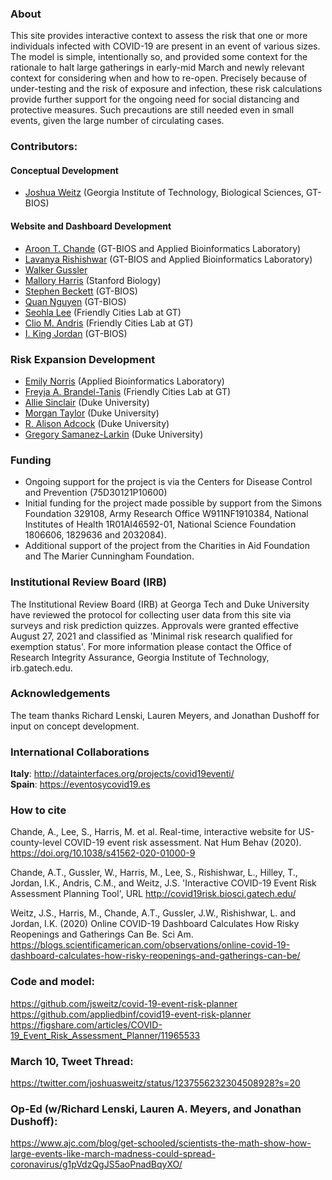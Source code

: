 ### About

This site provides interactive context to assess the risk that one or more individuals infected with COVID-19 are present in an event of various sizes.  The model is simple, intentionally so, and provided some context for the rationale to halt large gatherings in early-mid March and newly relevant context for considering when and how to re-open.  Precisely because of under-testing and the risk of exposure and infection, these risk calculations provide further support for the ongoing need for social distancing and protective measures. Such precautions are still needed even in small events, given the large number of circulating cases.


### Contributors:  
#### Conceptual Development
- [Joshua Weitz](http://ecotheory.biology.gatech.edu/) (Georgia Institute of Technology, Biological Sciences, GT-BIOS)

#### Website and Dashboard Development
- [Aroon T. Chande](https://aroonchan.de) (GT-BIOS and Applied Bioinformatics Laboratory)
- [Lavanya Rishishwar](https://scholar.google.com/citations?user=tygOpuIAAAAJ&hl=en) (GT-BIOS and Applied Bioinformatics Laboratory)
- [Walker Gussler](https://scholar.google.com/citations?user=-LBmdhYAAAAJ&hl=en)
- [Mallory Harris](https://twitter.com/malar0ne)  (Stanford Biology)
- [Stephen Beckett](http://sjbeckett.github.io/) (GT-BIOS)
- [Quan Nguyen](https://ecotheory.biosci.gatech.edu/)  (GT-BIOS)
- [Seohla Lee](https://seolhalee.github.io/)  (Friendly Cities Lab at GT)
- [Clio M. Andris](http://friendlycities.gatech.edu/)  (Friendly Cities Lab at GT)  
- [I. King Jordan](http://jordan.biology.gatech.edu/page/) (GT-BIOS)

### Risk Expansion Development
- [Emily Norris](https://scholar.google.com/citations?user=eLDyoJEAAAAJ&hl=en&oi=ao) (Applied Bioinformatics Laboratory)
- [Freyja A. Brandel-Tanis](https://freyjabt.me/)  (Friendly Cities Lab at GT)
- [Allie Sinclair](https://alyssasinclair.com/) (Duke University)
- [Morgan Taylor](https://www.marshmemorylab.com/) (Duke University)
- [R. Alison Adcock](https://www.adcocklab.org/) (Duke University)
- [Gregory Samanez-Larkin](https://www.mcablab.science/) (Duke University)

### Funding

- Ongoing support for the project is via the Centers for Disease Control and Prevention (75D30121P10600)
- Initial funding for the project made possible by support from the Simons Foundation 329108, Army Research Office W911NF1910384, National Institutes of Health 1R01AI46592-01, National Science Foundation 1806606, 1829636 and 2032084).
- Additional support of the project from the Charities in Aid Foundation and The Marier Cunningham Foundation.

### Institutional Review Board (IRB)
The Institutional Review Board (IRB) at Georga Tech and Duke 
University have reviewed the protocol for collecting user data from 
this site via surveys and risk prediction quizzes. Approvals were 
granted effective August 27, 2021 and classified as 'Minimal risk 
research qualified for exemption status'. For more information please 
contact the Office of Research Integrity Assurance, Georgia Institute of Technology, irb.gatech.edu.



### Acknowledgements
The team thanks Richard Lenski, Lauren Meyers, and Jonathan Dushoff for input on concept development.

### International Collaborations

**Italy**: http://datainterfaces.org/projects/covid19eventi/  
**Spain**: https://eventosycovid19.es  

### How to cite

Chande, A., Lee, S., Harris, M. et al. Real-time, interactive website for US-county-level COVID-19 event risk assessment. Nat Hum Behav (2020). https://doi.org/10.1038/s41562-020-01000-9

Chande, A.T., Gussler, W., Harris, M., Lee, S., Rishishwar, L., Hilley, T., Jordan, I.K., Andris, C.M., and Weitz, J.S. 'Interactive COVID-19 Event Risk Assessment Planning Tool', URL http://covid19risk.biosci.gatech.edu/

Weitz, J.S., Harris, M., Chande, A.T., Gussler, J.W., Rishishwar, L. and Jordan, I.K. (2020) Online COVID-19 Dashboard Calculates How Risky Reopenings and Gatherings Can Be. Sci Am. https://blogs.scientificamerican.com/observations/online-covid-19-dashboard-calculates-how-risky-reopenings-and-gatherings-can-be/


### Code and model:  
https://github.com/jsweitz/covid-19-event-risk-planner  
https://github.com/appliedbinf/covid19-event-risk-planner   
https://figshare.com/articles/COVID-19_Event_Risk_Assessment_Planner/11965533   

### March 10, Tweet Thread:  
https://twitter.com/joshuasweitz/status/1237556232304508928?s=20

### Op-Ed (w/Richard Lenski, Lauren A. Meyers, and Jonathan Dushoff):  
https://www.ajc.com/blog/get-schooled/scientists-the-math-show-how-large-events-like-march-madness-could-spread-coronavirus/g1pVdzQgJS5aoPnadBqyXO/
